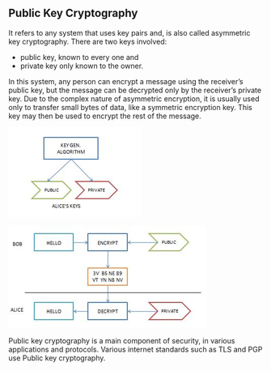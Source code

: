 ##	Public Key Cryptography

It refers to any system that uses key pairs and, is also called asymmetric key cryptography.
There are two keys involved: 
* public key, known to every one and  
* private key only known to the owner.  

In this system, any person can encrypt a message using the receiver’s public key, 
but the message can be decrypted only by the receiver’s private key.
Due to the complex nature of asymmetric encryption, it is usually used only to transfer small bytes of data, 
like a symmetric encryption key. This key may then be used to encrypt the rest of the message.

![pkc1.jpg](/assets/pkc2.JPG)

![pkc2.jpg](/assets/pkc1.JPG)

Public key cryptography is a main component of security, in various applications and protocols. 
Various internet standards such as TLS and PGP use Public key cryptography. 
